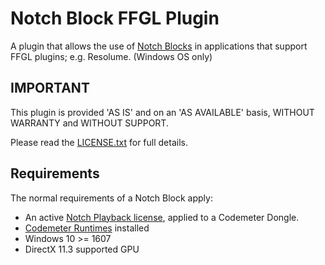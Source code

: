 # Notch Block FFGL Plugin

A plugin that allows the use of [Notch Blocks](https://www.notch.one) in applications that support FFGL plugins; e.g. Resolume. (Windows OS only)

## IMPORTANT

This plugin is provided 'AS IS' and on an 'AS AVAILABLE' basis, WITHOUT WARRANTY and WITHOUT SUPPORT.

Please read the [LICENSE.txt](LICENSE.txt) for full details.

## Requirements

The normal requirements of a Notch Block apply:

* An active [Notch Playback license](https://www.notch.one/pricing/), applied to a Codemeter Dongle.
* [Codemeter Runtimes](https://www.wibu.com/support/user/user-software.html) installed
* Windows 10 >= 1607
* DirectX 11.3 supported GPU